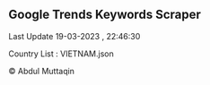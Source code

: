 

## Google Trends Keywords Scraper 
 
Last Update 19-03-2023 , 22:46:30

Country List :
VIETNAM.json



© Abdul Muttaqin 
